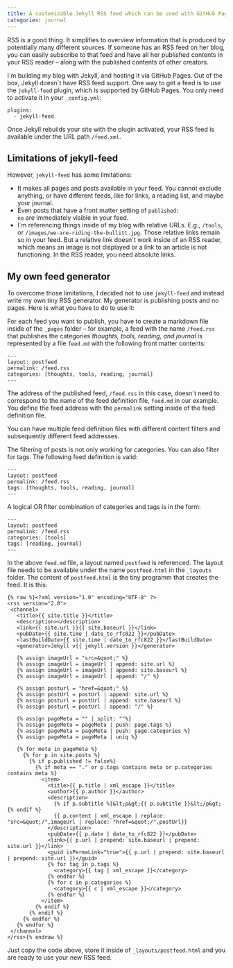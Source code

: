 ```yaml
---
title: A customizable Jekyll RSS feed which can be used with GitHub Pages
categories: journal
---
```

RSS is a good thing. It simplifies to overview information that is produced by potentially many different sources. If someone has an RSS feed on her blog, you can easily subscribe to that feed and have all her published contents in your RSS reader – along with the published contents of other creators.

I´m building my blog with Jekyll, and hosting it via GitHub Pages. Out of the box, Jekyll doesn´t have RSS feed support. One way to get a feed is to use the <code>jekyll-feed</code> plugin, which is supported by GitHub Pages. You only need to activate it in your <code>_config.yml</code>:

~~~
plugins:
  - jekyll-feed
~~~

Once Jekyll rebuilds your site with the plugin activated, your RSS feed is available under the URL path <code>/feed.xml</code>.

## Limitations of jekyll-feed
However, <code>jekyll-feed</code> has some limitations:
- It makes all pages and posts available in your feed. You cannot exclude anything, or have different feeds, like for links, a reading list, and maybe your journal.
- Even posts that have a front matter setting of <code>published: no</code> are immediately visible in your feed.
- I´m referencing things inside of my blog with relative URLs. E.g., <code>/tools</code>, or <code>/images/we-are-riding-the-bullitt.jpg</code>. Those relative links remain so in your feed. But a relative link doesn´t work inside of an RSS reader, which means an image is not displayed or a link to an article is not functioning. In the RSS reader, you need absolute links.

## My own feed generator
To overcome those limitations, I decided not to use <code>jekyll-feed</code> and instead write my own tiny RSS generator. My generator is publishing posts and no pages. Here is what you have to do to use it:

For each feed you want to publish, you have to create a markdown file inside of the <code>_pages</code> folder – for example, a feed with the name <code>/feed.rss</code> that publishes the categories *thoughts, tools, reading, and journal* is represented by a file <code>feed.md</code> with the following front matter contents:

~~~
---
layout: postfeed
permalink: /feed.rss
categories: [thoughts, tools, reading, journal]
---
~~~

The address of the published feed, <code>/feed.rss</code> in this case, doesn´t need to correspond to the name of the feed definition file, <code>feed.md</code> in our example. You define the feed address with the <code>permalink</code> setting inside of the feed definition file. 

You can have multiple feed definition files with different content filters and subsequently different feed addresses.

The filtering of posts is not only working for categories. You can also filter for tags. The following feed definition is valid:

~~~
---
layout: postfeed
permalink: /feed.rss
tags: [thoughts, tools, reading, journal]
---
~~~

A logical OR filter combination of categories and tags is in the form:

~~~
---
layout: postfeed
permalink: /feed.rss
categories: [tools]
tags: [reading, journal]
---
~~~

In the above <code>feed.md</code> file, a layout named <code>postfeed</code> is referenced. The layout file needs to be available under the name <code>postfeed.html</code> in the <code>_layouts</code> folder. The content of <code>postfeed.html</code> is the tiny programm that creates the feed. It is this:

~~~
{% raw %}<?xml version="1.0" encoding="UTF-8" ?>
<rss version="2.0">
 <channel>
   <title>{{ site.title }}</title>
   <description></description>
   <link>{{ site.url }}{{ site.baseurl }}</link>
   <pubDate>{{ site.time | date_to_rfc822 }}</pubDate>
   <lastBuildDate>{{ site.time | date_to_rfc822 }}</lastBuildDate>
   <generator>Jekyll v{{ jekyll.version }}</generator>

   {% assign imageUrl = "src=&quot;" %}
   {% assign imageUrl = imageUrl | append: site.url %}
   {% assign imageUrl = imageUrl | append: site.baseurl %}
   {% assign imageUrl = imageUrl | append: "/" %}

   {% assign posturl = "href=&quot;" %}
   {% assign postUrl = postUrl | append: site.url %}
   {% assign posturl = postUrl | append: site.baseurl %}
   {% assign posturl = postUrl | append: "/" %}

   {% assign pageMeta = "" | split: ""%}
   {% assign pageMeta = pageMeta | push: page.tags %}
   {% assign pageMeta = pageMeta | push: page.categories %}
   {% assign pageMeta = pageMeta | uniq %}

   {% for meta in pageMeta %}
     {% for p in site.posts %}
       {% if p.published != false%}
         {% if meta == "." or p.tags contains meta or p.categories contains meta %}
           <item>
             <title>{{ p.title | xml_escape }}</title>
             <author>{{ p.author }}</author>
             <description>
               {% if p.subtitle %}&lt;p&gt;{{ p.subtitle }}&lt;/p&gt;{% endif %}
               {{ p.content | xml_escape | replace: "src=&quot;/",imageUrl | replace: "href=&quot;/",postUrl}}
             </description>
             <pubDate>{{ p.date | date_to_rfc822 }}</pubDate>
             <link>{{ p.url | prepend: site.baseurl | prepend: site.url }}</link>
             <guid isPermaLink="true">{{ p.url | prepend: site.baseurl | prepend: site.url }}</guid>
             {% for tag in p.tags %}
               <category>{{ tag | xml_escape }}</category>
             {% endfor %}
             {% for c in p.categories %}
               <category>{{ c | xml_escape }}</category>
             {% endfor %}
           </item>
         {% endif %}
       {% endif %}
     {% endfor %}
   {% endfor %}
 </channel>
</rss>{% endraw %}
~~~

Just copy the code above, store it inside of <code>_layouts/postfeed.html</code> and you are ready to use your new RSS feed.
